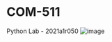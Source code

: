 # COM-511
Python Lab - 2021a1r050
![image](https://github.com/Rakshitgupta9/COM-511/assets/95240061/199741fc-ebbe-4d4d-8da2-b28bbf4b2710)



